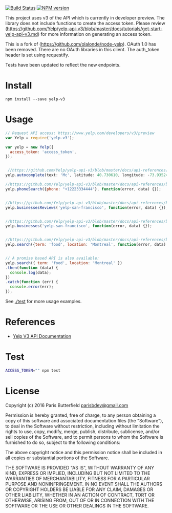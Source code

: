 [![Build Status](https://travis-ci.org/parisbutterfield/node-yelp.svg)](https://travis-ci.org/parisbutterfield/node-yelp) [![NPM version](https://badge.fury.io/js/yelp-v3.png)](http://badge.fury.io/js/yelp-v3)


This project uses v3 of the API which is currently in developer preview.
The library does not include functions to create the access token. Please review (https://github.com/Yelp/yelp-api-v3/blob/master/docs/tutorials/get-start-yelp-api-v3.md) for more information on generating an access token.

This is a fork of (https://github.com/olalonde/node-yelp). OAuth 1.0 has been removed. There are no OAuth libraries in this client. The auth_token header is set using requestify.

Tests have been updated to reflect the new endpoints.


# Install

```
npm install --save yelp-v3
```

# Usage

```javascript
// Request API access: https://www.yelp.com/developers/v3/preview
var Yelp = require('yelp-v3');

var yelp = new Yelp({
  access_token: 'access_token',
});


 //https://github.com/Yelp/yelp-api-v3/blob/master/docs/api-references/autocomplete.md
yelp.autocomplete(text: 'Mc', latitude: 40.730610, longitude: -73.935242, }, function(error, data) {});

//https://github.com/Yelp/yelp-api-v3/blob/master/docs/api-references/businesses-search-phone.md
yelp.phoneSearch({phone: "+12223334444"}, function(error, data) {});


//https://github.com/Yelp/yelp-api-v3/blob/master/docs/api-references/businesses-id-reviews.md
yelp.businessesReviews('yelp-san-francisco', function(error, data) {});


//https://github.com/Yelp/yelp-api-v3/blob/master/docs/api-references/businesses-id.md
yelp.businesses('yelp-san-francisco', function(error, data) {});


//https://github.com/Yelp/yelp-api-v3/blob/master/docs/api-references/businesses-search.md
yelp.search({term: 'food', location: 'Montreal', function(error, data) {});


// A promise based API is also available:
yelp.search({ term: 'food', location: 'Montreal' })
.then(function (data) {
  console.log(data);
})
.catch(function (err) {
  console.error(err);
});
```

See [./test](./test) for more usage examples.

# References

- [Yelp V3 API Documentation](https://github.com/Yelp/yelp-api-v3)

# Test

```bash
ACCESS_TOKEN="" npm test
```

# License

Copyright (c) 2016 Paris Butterfield <parisbdev@gmail.com>

Permission is hereby granted, free of charge, to any person obtaining a
copy of this software and associated documentation files (the
"Software"), to deal in the Software without restriction, including
without limitation the rights to use, copy, modify, merge, publish,
distribute, sublicense, and/or sell copies of the Software, and to
permit persons to whom the Software is furnished to do so, subject to
the following conditions:

The above copyright notice and this permission notice shall be included
in all copies or substantial portions of the Software.

THE SOFTWARE IS PROVIDED "AS IS", WITHOUT WARRANTY OF ANY KIND, EXPRESS
OR IMPLIED, INCLUDING BUT NOT LIMITED TO THE WARRANTIES OF
MERCHANTABILITY, FITNESS FOR A PARTICULAR PURPOSE AND NONINFRINGEMENT.
IN NO EVENT SHALL THE AUTHORS OR COPYRIGHT HOLDERS BE LIABLE FOR ANY
CLAIM, DAMAGES OR OTHER LIABILITY, WHETHER IN AN ACTION OF CONTRACT,
TORT OR OTHERWISE, ARISING FROM, OUT OF OR IN CONNECTION WITH THE
SOFTWARE OR THE USE OR OTHER DEALINGS IN THE SOFTWARE.
